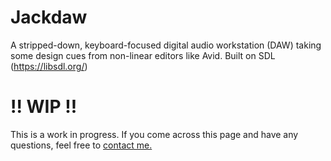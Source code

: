 # Jackdaw
A stripped-down, keyboard-focused digital audio workstation (DAW) taking some design cues from non-linear editors like Avid. Built on SDL (https://libsdl.org/)
<br>

# !! WIP !!
This is a work in progress. If you come across this page and have any questions, feel free to [contact me.](https://charlie-volow.com/contact.html)
